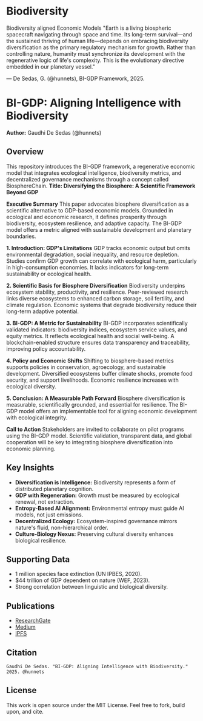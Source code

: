 # Biodiversity
Biodiversity aligned Economic Models
"Earth is a living biospheric spacecraft navigating through space and time. Its long-term survival—and the sustained thriving of human life—depends on embracing biodiversity diversification as the primary regulatory mechanism for growth. Rather than controlling nature, humanity must synchronize its development with the regenerative logic of life's complexity. This is the evolutionary directive embedded in our planetary vessel."

— De Sedas, G. (@hunnets), BI-GDP Framework, 2025.

# BI-GDP: Aligning Intelligence with Biodiversity

**Author:** Gaudhi De Sedas (@hunnets)

## Overview
This repository introduces the BI-GDP framework, a regenerative economic model that integrates ecological intelligence, biodiversity metrics, and decentralized governance mechanisms through a concept called BiosphereChain.
**Title: Diversifying the Biosphere: A Scientific Framework Beyond GDP**

**Executive Summary**
This paper advocates biosphere diversification as a scientific alternative to GDP-based economic models. Grounded in ecological and economic research, it defines prosperity through biodiversity, ecosystem resilience, and adaptive capacity. The BI-GDP model offers a metric aligned with sustainable development and planetary boundaries.

**1. Introduction: GDP's Limitations**
GDP tracks economic output but omits environmental degradation, social inequality, and resource depletion. Studies confirm GDP growth can correlate with ecological harm, particularly in high-consumption economies. It lacks indicators for long-term sustainability or ecological health.

**2. Scientific Basis for Biosphere Diversification**
Biodiversity underpins ecosystem stability, productivity, and resilience. Peer-reviewed research links diverse ecosystems to enhanced carbon storage, soil fertility, and climate regulation. Economic systems that degrade biodiversity reduce their long-term adaptive potential.

**3. BI-GDP: A Metric for Sustainability**
BI-GDP incorporates scientifically validated indicators: biodiversity indices, ecosystem service values, and equity metrics. It reflects ecological health and social well-being. A blockchain-enabled structure ensures data transparency and traceability, improving policy accountability.

**4. Policy and Economic Shifts**
Shifting to biosphere-based metrics supports policies in conservation, agroecology, and sustainable development. Diversified ecosystems buffer climate shocks, promote food security, and support livelihoods. Economic resilience increases with ecological diversity.

**5. Conclusion: A Measurable Path Forward**
Biosphere diversification is measurable, scientifically grounded, and essential for resilience. The BI-GDP model offers an implementable tool for aligning economic development with ecological integrity.

**Call to Action**
Stakeholders are invited to collaborate on pilot programs using the BI-GDP model. Scientific validation, transparent data, and global cooperation will be key to integrating biosphere diversification into economic planning.



## Key Insights
- **Diversification is Intelligence:** Biodiversity represents a form of distributed planetary cognition.
- **GDP with Regeneration:** Growth must be measured by ecological renewal, not extraction.
- **Entropy-Based AI Alignment:** Environmental entropy must guide AI models, not just emissions.
- **Decentralized Ecology:** Ecosystem-inspired governance mirrors nature's fluid, non-hierarchical order.
- **Culture-Biology Nexus:** Preserving cultural diversity enhances biological resilience.

## Supporting Data
- 1 million species face extinction (UN IPBES, 2020).
- $44 trillion of GDP dependent on nature (WEF, 2023).
- Strong correlation between linguistic and biological diversity.

## Publications
- [ResearchGate](https://www.researchgate.net/publication/123456789_BI-GDP_Aligning_Intelligence_with_Biodiversity)
- [Medium](https://medium.com/@hunnets/bi-gdp-aligning-intelligence-with-biodiversity-abcdef123456)
- [IPFS](https://ipfs.io/ipfs/QmExampleHash)

## Citation
```
Gaudhi De Sedas. "BI-GDP: Aligning Intelligence with Biodiversity." 2025. @hunnets
```

## License
This work is open source under the MIT License. Feel free to fork, build upon, and cite.
